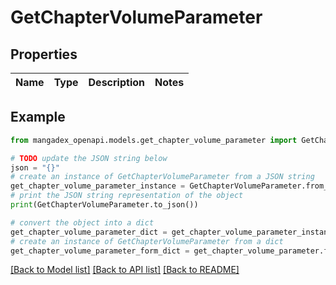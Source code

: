 # GetChapterVolumeParameter


## Properties

Name | Type | Description | Notes
------------ | ------------- | ------------- | -------------

## Example

```python
from mangadex_openapi.models.get_chapter_volume_parameter import GetChapterVolumeParameter

# TODO update the JSON string below
json = "{}"
# create an instance of GetChapterVolumeParameter from a JSON string
get_chapter_volume_parameter_instance = GetChapterVolumeParameter.from_json(json)
# print the JSON string representation of the object
print(GetChapterVolumeParameter.to_json())

# convert the object into a dict
get_chapter_volume_parameter_dict = get_chapter_volume_parameter_instance.to_dict()
# create an instance of GetChapterVolumeParameter from a dict
get_chapter_volume_parameter_form_dict = get_chapter_volume_parameter.from_dict(get_chapter_volume_parameter_dict)
```
[[Back to Model list]](../README.md#documentation-for-models) [[Back to API list]](../README.md#documentation-for-api-endpoints) [[Back to README]](../README.md)


